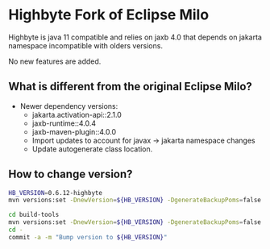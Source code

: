 # Highbyte Fork of Eclipse Milo

Highbyte is java 11 compatible and relies on jaxb 4.0 that depends on jakarta namespace incompatible with olders versions.

No new features are added.

## What is different from the original Eclipse Milo?

* Newer dependency versions:  
  * jakarta.activation-api::2.1.0
  * jaxb-runtime::4.0.4
  * jaxb-maven-plugin::4.0.0  
  * Import updates to account for javax -> jakarta namespace changes 
  * Update autogenerate class location.

## How to change version?
```bash
HB_VERSION=0.6.12-highbyte
mvn versions:set -DnewVersion=${HB_VERSION} -DgenerateBackupPoms=false

cd build-tools
mvn versions:set -DnewVersion=${HB_VERSION} -DgenerateBackupPoms=false
cd -
commit -a -m "Bump version to ${HB_VERSION}"
```